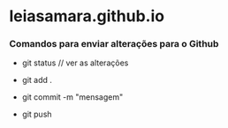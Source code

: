 # leiasamara.github.io


### Comandos para enviar alterações para o Github

- git status // ver as alterações

- git add .
- git commit -m "mensagem"
- git push